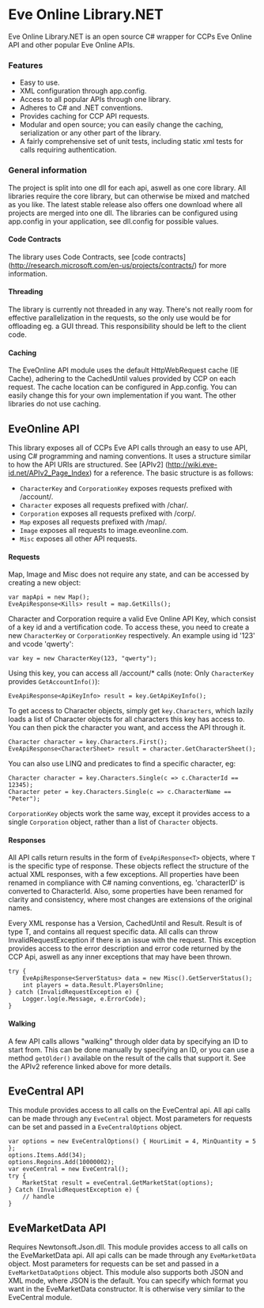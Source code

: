 Eve Online Library.NET
=

Eve Online Library.NET is an open source C# wrapper for CCPs Eve Online API and other popular Eve Online APIs.

### Features
* Easy to use.
* XML configuration through app.config.
* Access to all popular APIs through one library.
* Adheres to C# and .NET conventions.
* Provides caching for CCP API requests.
* Modular and open source; you can easily change the caching, serialization or any other part of the library.
* A fairly comprehensive set of unit tests, including static xml tests for calls requiring authentication.

### General information
The project is split into one dll for each api, aswell as one core library. All libraries require the core library, but can otherwise be mixed and matched as you like. The latest stable release also offers one download where all projects are merged into one dll. The libraries can be configured using app.config in your application, see dll.config for possible values.

#### Code Contracts
The library uses Code Contracts, see [code contracts] (http://research.microsoft.com/en-us/projects/contracts/) for more information.

#### Threading
The library is currently not threaded in any way. There's not really room for effective parallelization in the requests, so the only use would be for offloading eg. a GUI thread. This responsibility should be left to the client code.

#### Caching
The EveOnline API module uses the default HttpWebRequest cache (IE Cache), adhering to the CachedUntil values provided by CCP on each request. The cache location can be configured in App.config. You can easily change this for your own implementation if you want. The other libraries do not use caching.

EveOnline API
-
This library exposes all of CCPs Eve API calls through an easy to use API, using C# programming and naming conventions. It uses a structure similar to how the API URIs are structured. See [APIv2] (http://wiki.eve-id.net/APIv2_Page_Index) for a reference. The basic structure is as follows:
* `CharacterKey` and `CorporationKey` exposes requests prefixed with /account/.
* `Character` exposes all requests prefixed with /char/.
* `Corporation` exposes all requests  prefixed with /corp/.
* `Map` exposes all requests prefixed with /map/.
* `Image` exposes all requests to image.eveonline.com.
* `Misc` exposes all other API requests.

#### Requests 
Map, Image and Misc does not require any state, and can be accessed by creating a new object:

    var mapApi = new Map();
    EveApiResponse<Kills> result = map.GetKills();

Character and Corporation require a valid Eve Online API Key, which consist of a key id and a vertification code.
To access these, you need to create a new `CharacterKey` or `CorporationKey` respectively. An example using id '123' and vcode 'qwerty':

    var key = new CharacterKey(123, "qwerty");

Using this key, you can access all /account/* calls (note: Only `CharacterKey` provides `GetAccountInfo()`):

    EveApiResponse<ApiKeyInfo> result = key.GetApiKeyInfo();
	
To get access to Character objects, simply get `key.Characters`, which lazily loads a list of Character objects for all characters this key has access to. You can then pick the character you want, and access the API through it.

    Character character = key.Characters.First();
    EveApiResponse<CharacterSheet> result = character.GetCharacterSheet();

You can also use LINQ and predicates to find a specific character, eg:

    Character character = key.Characters.Single(c => c.CharacterId == 12345);
    Character peter = key.Characters.Single(c => c.CharacterName == "Peter");
    
`CorporationKey` objects work the same way, except it provides access to a single `Corporation` object, rather than a list of `Character` objects.

#### Responses
All API calls return results in the form of `EveApiResponse<T>` objects, where `T` is the specific type of response. These objects reflect the structure of the actual XML responses, with a few exceptions. All properties have been renamed in compliance with C# naming conventions, eg. 'characterID' is converted to CharacterId. Also, some properties have been renamed for clarity and consistency, where most changes are extensions of the original names.

Every XML response has a Version, CachedUntil and Result. Result is of type T, and contains all request specific data. All calls can throw InvalidRequestException if there is an issue with the request. This exception provides access to the error description and error code returned by the CCP Api, aswell as any inner exceptions that may have been thrown.

    try {
        EveApiResponse<ServerStatus> data = new Misc().GetServerStatus();
        int players = data.Result.PlayersOnline;
    } catch (InvalidRequestException e) {
        Logger.log(e.Message, e.ErrorCode);
    }
    
#### Walking    
A few API calls allows "walking" through older data by specifying an ID to start from. This can be done manually by specifying an ID, or you can use a method `getOlder()` available on the result of the calls that support it. See the APIv2 reference linked above for more details.

EveCentral API
-
This module provides access to all calls on the EveCentral api. All api calls can be made through any `EveCentral` object. Most parameters for requests can be set and passed in a `EveCentralOptions` object.

    var options = new EveCentralOptions() { HourLimit = 4, MinQuantity = 5 };
    options.Items.Add(34);
    options.Regoins.Add(10000002);
    var eveCentral = new EveCentral();
    try {
        MarketStat result = eveCentral.GetMarketStat(options);
    } Catch (InvalidRequestException e) {
        // handle
    }

EveMarketData API
-
Requires Newtonsoft.Json.dll.
This module provides access to all calls on the EveMarketData api. All api calls can be made through any `EveMarketData` object. Most parameters for requests can be set and passed in a `EveMarketDataOptions` object. This module also supports both JSON and XML mode, where JSON is the default. You can specify which format you want in the EveMarketData constructor. It is otherwise very similar to the EveCentral module.


